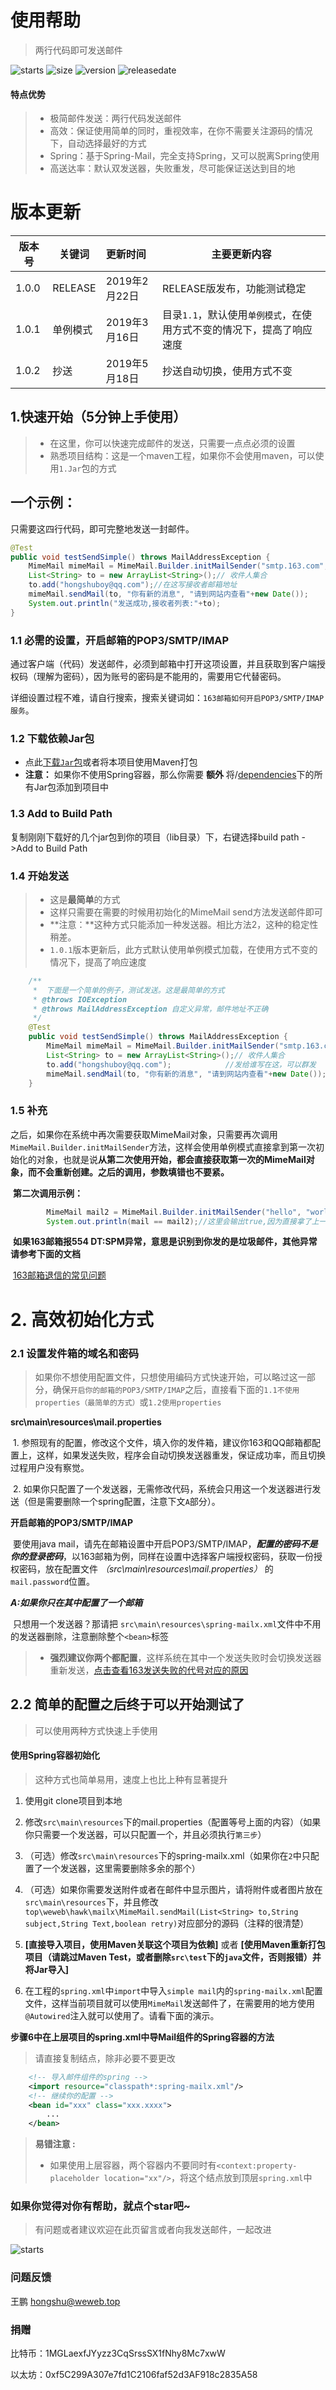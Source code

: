 # 使用帮助

> 两行代码即可发送邮件

![starts](https://img.shields.io/github/stars/hongshuboy/springmail-simple-mail.svg?style=social)
![size](https://img.shields.io/github/repo-size/hongshuboy/springmail-simple-mail.svg)
![version](https://img.shields.io/github/release/hongshuboy/springmail-simple-mail.svg)
![releasedate](https://img.shields.io/github/release-date/hongshuboy/springmail-simple-mail.svg)

#### 特点优势

> - 极简邮件发送：两行代码发送邮件
> - 高效：保证使用简单的同时，重视效率，在你不需要关注源码的情况下，自动选择最好的方式
> - Spring：基于Spring-Mail，完全支持Spring，又可以脱离Spring使用
> - 高送达率：默认双发送器，失败重发，尽可能保证送达到目的地

# 版本更新

| 版本号 | 关键词   | 更新时间      | 主要更新内容                                                 |
| ------ | -------- | :------------ | ------------------------------------------------------------ |
| 1.0.0  | RELEASE  | 2019年2月22日 | RELEASE版发布，功能测试稳定                                  |
| 1.0.1  | 单例模式 | 2019年3月16日 | 目录`1.1`，默认使用`单例模式`，在使用方式不变的情况下，提高了响应速度 |
| 1.0.2  | 抄送     | 2019年5月18日 | 抄送自动切换，使用方式不变                                   |

## 1.快速开始（5分钟上手使用）

> - 在这里，你可以快速完成邮件的发送，只需要一点点必须的设置
> - 熟悉项目结构：这是一个maven工程，如果你不会使用maven，可以使用`1.Jar`包的方式

## 一个示例：

只需要这四行代码，即可完整地发送一封邮件。

```java
@Test
public void testSendSimple() throws MailAddressException {
    MimeMail mimeMail = MimeMail.Builder.initMailSender("smtp.163.com", "smtp",465, "hongshuboy@163.com","你的客户端授权码", false);
    List<String> to = new ArrayList<String>();// 收件人集合
    to.add("hongshuboy@qq.com");//在这写接收者邮箱地址
    mimeMail.sendMail(to, "你有新的消息", "请到网站内查看"+new Date());
    System.out.println("发送成功,接收者列表:"+to);
}
```

### 1.1 必需的设置，开启邮箱的POP3/SMTP/IMAP

通过客户端（代码）发送邮件，必须到邮箱中打开这项设置，并且获取到客户端授权码（理解为密码），因为账号的密码是不能用的，需要用它代替密码。

详细设置过程不难，请自行搜索，搜索关键词如：`163邮箱如何开启POP3/SMTP/IMAP服务`。

### 1.2 下载依赖Jar包

- 点此[下载`Jar`包](https://github.com/hongshuboy/springmail-simple-mail/releases)或者将本项目使用Maven打包
- **注意：** 如果你不使用Spring容器，那么你需要 **额外** 将/[dependencies](https://github.com/hongshuboy/springmail-simple-mail/tree/master/dependencies)下的所有Jar包添加到项目中

### 1.3 Add to Build Path

复制刚刚下载好的几个jar包到你的项目（lib目录）下，右键选择build path ->Add to Build Path

### 1.4 开始发送

> - 这是**最简单**的方式
> - 这样只需要在需要的时候用初始化的MimeMail send方法发送邮件即可
> - **注意：**这种方式只能添加一种发送器。相比方法2，这种的稳定性稍差。
> - `1.0.1`版本更新后，此方式默认使用单例模式加载，在使用方式不变的情况下，提高了响应速度

```java
	/**
	 * 	下面是一个简单的例子，测试发送。这是最简单的方式
	 * @throws IOException
	 * @throws MailAddressException 自定义异常，邮件地址不正确
	 */
	@Test
	public void testSendSimple() throws MailAddressException {
		MimeMail mimeMail = MimeMail.Builder.initMailSender("smtp.163.com", "smtp",465, "youremailname@163.com","你的客户端授权码", false);
		List<String> to = new ArrayList<String>();// 收件人集合
		to.add("hongshuboy@qq.com");			//发给谁写在这，可以群发
		mimeMail.sendMail(to, "你有新的消息", "请到网站内查看"+new Date());
	}
```

### 1.5 补充

之后，如果你在系统中再次需要获取MimeMail对象，只需要再次调用`MimeMail.Builder.initMailSender`方法，这样会使用单例模式直接拿到第一次初始化的对象，也就是说**从第二次使用开始，都会直接获取第一次的MimeMail对象，而不会重新创建。之后的调用，参数填错也不要紧。**

​	**第二次调用示例：**

```java
		MimeMail mail2 = MimeMail.Builder.initMailSender("hello", "world", 100, "a", "b",true);//这里参数可以随便填了
		System.out.println(mail == mail2);//这里会输出true,因为直接拿了上一次的对象
```

​	**如果163邮箱报554 DT:SPM异常，意思是识别到你发的是垃圾邮件，其他异常请参考下面的文档**

​	[163邮箱退信的常见问题](http://help.163.com/09/1224/17/5RAJ4LMH00753VB8.html)

# 2. 高效初始化方式

### 2.1 设置发件箱的域名和密码

> 如果你不想使用配置文件，只想使用编码方式快速开始，可以略过这一部分，确保`开启你的邮箱的POP3/SMTP/IMAP`之后，直接看下面的`1.1不使用properties（最简单的方式）`或`1.2使用properties`

**src\main\resources\mail.properties** 

​	1. 参照现有的配置，修改这个文件，填入你的发件箱，建议你163和QQ邮箱都配置上，这样，如果发送失败，程序会自动切换发送器重发，保证成功率，而且切换过程用户没有察觉。

​	2. 如果你只配置了一个发送器，无需修改代码，系统会只用这一个发送器进行发送（但是需要删除一个spring配置，注意下文`A`部分）。

**开启邮箱的POP3/SMTP/IMAP**

​	要使用java mail，请先在邮箱设置中开启POP3/SMTP/IMAP，***配置的密码不是你的登录密码***，以163邮箱为例，同样在设置中选择客户端授权密码，获取一份授权密码，放在配置文件 *（src\main\resources\mail.properties）* 的`mail.password`位置。

***A:如果你只在其中配置了一个邮箱***

​	只想用一个发送器？那请把 `src\main\resources\spring-mailx.xml`文件中不用的发送器删除，注意删除整个`<bean>`标签

> - **强烈建议你两个都配置**，这样系统在其中一个发送失败时会切换发送器重新发送，[点击查看163发送失败的代号对应的原因](http://help.163.com/09/1224/17/5RAJ4LMH00753VB8.html)

## 2.2 简单的配置之后终于可以开始测试了

> 可以使用两种方式快速上手使用

#### 使用Spring容器初始化

> 这种方式也简单易用，速度上也比上种有显著提升

1. 使用git clone项目到本地

2. 修改`src\main\resources`下的mail.properties（配置等号上面的内容）（如果你只需要一个发送器，可以只配置一个，并且必须执行`第三步`）

3. （可选）修改`src\main\resources`下的spring-mailx.xml（如果你在`2`中只配置了一个发送器，这里需要删除多余的那个）

4. （可选）如果你需要发送附件或者在邮件中显示图片，请将附件或者图片放在`src\main\resources`下，并且修改`top\weweb\hawk\mailx\MimeMail.sendMail(List<String> to,String subject,String Text,boolean retry)`对应部分的源码（注释的很清楚）

5. **[**直接导入项目，使用Maven关联这个项目为依赖**]**    或者   **[**使用Maven重新打包项目（**请跳过Maven Test，或者删除`src\test`下的`java`文件，否则报错**）并将Jar导入**]**

6. 在工程的`spring.xml`中`import`中导入`simple mail`内的`spring-mailx.xml`配置文件，这样当前项目就可以使用`MimeMail`发送邮件了，在需要用的地方使用`@Autowired`注入就可以使用了。请看下面的演示。

**步骤6中在上层项目的spring.xml中导Mail组件的Spring容器的方法**

> 请直接复制<import>结点，除非必要不要更改

```xml
	<!-- 导入邮件组件的spring -->
	<import resource="classpath*:spring-mailx.xml"/>
	<!-- 继续你的配置 -->
  	<bean id="xxx" class="xxx.xxxx">
		...
	</bean>
```

> **易错注意 :** 
>
> - 如果使用上层容器，两个容器内不要同时有`<context:property-placeholder location="xx"/>`，将这个结点放到顶层`spring.xml`中

### 如果你觉得对你有帮助，就点个star吧~

> 有问题或者建议欢迎在此页留言或者向我发送邮件，一起改进

![starts](https://img.shields.io/github/stars/hongshuboy/springmail-simple-mail.svg?style=social)

### 问题反馈

王鹏 [hongshu@weweb.top](mailto:hongshu@weweb.top)

### 捐赠

比特币：1MGLaexfJYyzz3CqSrssSX1fNhy8Mc7xwW

以太坊：0xf5C299A307e7fd1C2106faf52d3AF918c2835A58